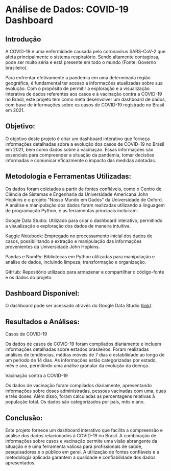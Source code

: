 # Análise de Dados: COVID-19 Dashboard

## Introdução

A COVID-19 é uma enfermidade causada pelo coronavírus SARS-CoV-2 que afeta principalmente o sistema respiratório. Sendo altamente contagiosa, pode ser muito séria e está presente em todo o mundo (Fonte: Governo brasileiro).

Para enfrentar efetivamente a pandemia em uma determinada região geográfica, é fundamental ter acesso a informações atualizadas sobre sua evolução. Com o propósito de permitir a exploração e a visualização interativa de dados referentes aos casos e à vacinação contra a COVID-19 no Brasil, este projeto tem como meta desenvolver um dashboard de dados, com base de informações sobre os casos de COVID-19 registrado no Brasil em 2021.

## Objetivo:

O objetivo deste projeto é criar um dashboard interativo que forneça informações detalhadas sobre a evolução dos casos de COVID-19 no Brasil em 2021, bem como dados sobre a vacinação. Essas informações são essenciais para compreender a situação da pandemia, tomar decisões informadas e comunicar eficazmente o impacto das medidas adotadas.

## Metodologia e Ferramentas Utilizadas:

Os dados foram coletados a partir de fontes confiáveis, como o Centro de Ciência de Sistemas e Engenharia da Universidade Americana John Hopkins e o projeto "Nosso Mundo em Dados" da Universidade de Oxford. A análise e manipulação dos dados foram realizadas utilizando a linguagem de programação Python, e as ferramentas principais incluíram:

Google Data Studio: Utilizado para criar o dashboard interativo, permitindo a visualização e exploração dos dados de maneira intuitiva.

Kaggle Notebook: Empregado no processamento inicial dos dados de casos, possibilitando a extração e manipulação das informações provenientes da Universidade John Hopkins.

Pandas e NumPy: Bibliotecas em Python utilizadas para manipulação e análise de dados, incluindo limpeza, transformação e organização.

GitHub: Repositório utilizado para armazenar e compartilhar o código-fonte e os dados do projeto.

## Dashboard Disponível:

O dashboard pode ser acessado através do Google Data Studio ([link](https://lookerstudio.google.com/s/m9-TQYmf7N0)).

## Resultados e Análises: 

Casos de COVID-19

Os dados de casos de COVID-19 foram compilados diariamente e incluem informações detalhadas sobre estados brasileiros. Foram realizadas análises de tendências, médias móveis de 7 dias e estabilidade ao longo de um período de 14 dias. As informações estão categorizadas por estado, mês e ano, permitindo uma análise granular da evolução da doença.

Vacinação contra a COVID-19

Os dados de vacinação foram compilados diariamente, apresentando informações sobre doses administradas, pessoas vacinadas com uma, duas e três doses. Além disso, foram calculadas as percentagens relativas à população total. Os dados são categorizados por país, mês e ano.

## Conclusão:

Este projeto fornece um dashboard interativo que facilita a compreensão e análise dos dados relacionados à COVID-19 no Brasil. A combinação de informações sobre casos e vacinação permite uma visão abrangente da situação e é uma ferramenta valiosa para profissionais de saúde, pesquisadores e o público em geral. A utilização de fontes confiáveis e a metodologia aplicada garantem a qualidade e confiabilidade dos dados apresentados.
